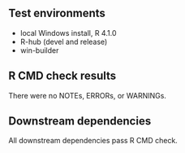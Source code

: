 ## Test environments

* local Windows install, R 4.1.0
* R-hub (devel and release)
* win-builder

## R CMD check results

There were no NOTEs, ERRORs, or WARNINGs.

## Downstream dependencies

All downstream dependencies pass R CMD check.

